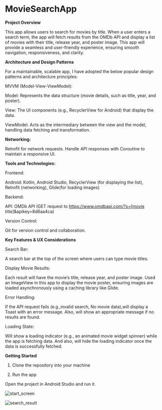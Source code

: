 # MovieSearchApp

**Project Overview**

This app allows users to search for movies by title. When a user enters a search term, the app will fetch results from the OMDb API and display a list of movies with their title, release year, and poster image. This app will provide a seamless and user-friendly experience, ensuring smooth navigation, responsiveness, and clarity.

**Architecture and Design Patterns**

For a maintainable, scalable app, I have adopted the below popular design patterns and architecture principles:

MVVM (Model-View-ViewModel):

Model: Represents the data structure (movie details, such as title, year, and poster).

View: The UI components (e.g., RecyclerView for Android) that display the data.

ViewModel: Acts as the intermediary between the view and the model, handling data fetching and transformation.

**Networking:**

Retrofit for network requests.
Handle API responses with Coroutine to maintain a responsive UI.

**Tools and Technologies:**

Frontend:

Android: Kotlin, Android Studio, RecyclerView (for displaying the list), Retrofit (networking), Glide(for loading images)

Backend:

API: OMDb API (GET request to https://www.omdbapi.com/?s=[movie title]&apikey=8d6aa4ca)

Version Control:

Git for version control and collaboration.

**Key Features & UX Considerations**

Search Bar:

A search bar at the top of the screen where users can type movie titles. 

Display Movie Results:

Each result will have the movie’s title, release year, and poster image.
Used an ImageView in this app to display the movie poster, ensuring images are loaded asynchronously using a caching library like Glide.

Error Handling:

If the API request fails (e.g.,invalid search, No movie data),will display a Toast with an error message.
Also, will show an appropriate message if no results are found.

Loading State:

Will show a loading indicator (e.g., an animated movie widget spinner) while the app is fetching data.
And also, will hide the loading indicator once the data is successfully fetched.

**Getting Started**

1) Clone the repository into your machine

2) Run the app

Open the project in Android Studio and run it.

![start_screen](https://github.com/user-attachments/assets/9d036650-1a65-4dc9-967a-ae6239a2f32f)

![search_result](https://github.com/user-attachments/assets/68c76d24-13ce-482b-ad89-ed79b03e613d)
